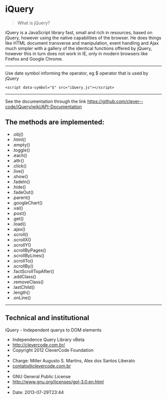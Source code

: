 iQuery
======

> What is jQuery?

iQuery is a JavaScript library fast, small and rich in resources, based on jQuery, however using the native capabilities of the browser. He does things like HTML document transverse and manipulation, event handling and Ajax much simpler with a gallery of the identical functions offered by jQuery, however this in turn does not work in IE, only in modern browsers like Firefox and Google Chrome.

***
Use date symbol informing the operator, eg $ operator that is used by jQuery

`<script data-symbol="$" src="iQuery.js"></script>`
***

See the documentation through the link
https://github.com/clever--code/iQuery/wiki/API-Documentation


The methods are implemented:
-

- .obj()
- .html()
- .empty()
- .toggle()
- .each()
- .attr()
- .click()
- .live()
- .show()
- .fadeIn()
- .hide()
- .fadeOut()
- .parent()
- .googleChart()
- .val()
- .post()
- .get()
- .load()
- .ajax()
- .scroll()
- .scrollX()
- .scrollY()
- .scrollByPages()
- .scrollByLines()
- .scrollTo()
- .scrollBy()
- .factScrollTopAfter()
- .addClass()
- .removeClass()
- .lastChild()
- .length()
- .onLine()

***

Technical and institutional
-

iQuery - Independent querys to DOM elements

* Independence Query Library vBeta
* http://clevercode.com.br/
* Copyright 2012 CleverCode Foundation
*
* Charge: Miller Augusto S. Martins, Alex dos Santos Liberato
* contato@clevercode.com.br
*
* GNU General Public License
* http://www.gnu.org/licenses/gpl-3.0.en.html
*
* Date: 2013-07-29T23:44
